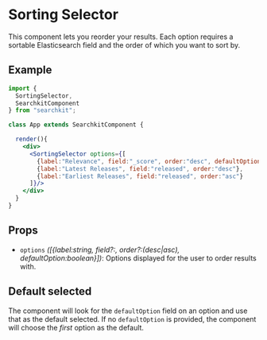 # Sorting Selector
This component lets you reorder your results. Each option requires a sortable Elasticsearch field and the order of which you want to sort by.

## Example

```jsx
import {
  SortingSelector,
  SearchkitComponent
} from "searchkit";

class App extends SearchkitComponent {

  render(){
    <div>
      <SortingSelector options={[
        {label:"Relevance", field:"_score", order:"desc", defaultOption:true},
        {label:"Latest Releases", field:"released", order:"desc"},
        {label:"Earliest Releases", field:"released", order:"asc"}
      ]}/>
    </div>
  }
}
```

## Props
  - `options` *([{label:string, field?:<ESAttribute>, order?:(desc|asc), defaultOption:boolean}])*: Options displayed for the user to order results with.

## Default selected
The component will look for the `defaultOption` field on an option and use that as the default selected. If no `defaultOption` is provided, the component will choose the *first* option as the default.
